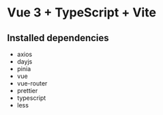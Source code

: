 # Vue 3 + TypeScript + Vite

## Installed dependencies

- axios
- dayjs
- pinia
- vue
- vue-router
- prettier
- typescript
- less
